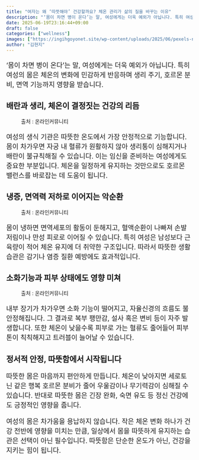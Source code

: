 ```yaml
---
title: "여자는 왜 ‘따뜻해야’ 건강할까요? 체온 관리가 삶의 질을 바꾸는 이유"
description: "‘몸이 차면 병이 온다’는 말, 여성에게는 더욱 예외가 아닙니다. 특히 여성의 몸은 체온의 변화에 민감하게 반응하며 생리 주기, 호르몬 분비, 면역 기능까지 영향을 받습니다."
date: 2025-06-19T23:16:44+09:00
draft: false
categories: ["wellness"]
images: ["https://ingihgoyonet.site/wp-content/uploads/2025/06/pexels-n-voitkevich-5982466-1024x683.jpg", "https://ingihgoyonet.site/wp-content/uploads/2025/06/pexels-olly-3808017-1-1024x683.jpg", "https://ingihgoyonet.site/wp-content/uploads/2025/06/pexels-anna-nekrashevich-6476085-1-674x1024.jpg"]
author: "김현지"
---
```


<p style="font-size:18px">‘몸이 차면 병이 온다’는 말, 여성에게는 더욱 예외가 아닙니다. 특히 여성의 몸은 체온의 변화에 민감하게 반응하며 생리 주기, 호르몬 분비, 면역 기능까지 영향을 받습니다.</p> <h2 >배란과 생리, 체온이 결정짓는 건강의 리듬</h2> <figure ><img src="https://ingihgoyonet.site/wp-content/uploads/2025/06/pexels-n-voitkevich-5982466-1024x683.jpg" alt="" style="aspect-ratio:16/9;object-fit:cover"/><figcaption >출처 : 온라인커뮤니티</figcaption></figure> <p style="font-size:18px">여성의 생식 기관은 따뜻한 온도에서 가장 안정적으로 기능합니다. 몸이 차가우면 자궁 내 혈류가 원활하지 않아 생리통이 심해지거나 배란이 불규칙해질 수 있습니다. 이는 임신을 준비하는 여성에게도 중요한 부분입니다. 체온을 일정하게 유지하는 것만으로도 호르몬 밸런스를 바로잡는 데 도움이 됩니다.</p> <h2 >냉증, 면역력 저하로 이어지는 악순환</h2> <figure ><img src="https://ingihgoyonet.site/wp-content/uploads/2025/06/pexels-olly-3808017-1-1024x683.jpg" alt="" style="aspect-ratio:16/9;object-fit:cover"/><figcaption >출처 : 온라인커뮤니티</figcaption></figure> <p style="font-size:18px">몸이 냉하면 면역세포의 활동이 둔해지고, 혈액순환이 나빠져 손발 저림이나 만성 피로로 이어질 수 있습니다. 특히 여성은 남성보다 근육량이 적어 체온 유지에 더 취약한 구조입니다. 따라서 따뜻한 생활 습관은 감기나 염증 질환 예방에도 효과적입니다.</p> <h2 >소화기능과 피부 상태에도 영향 미쳐</h2> <figure ><img src="https://ingihgoyonet.site/wp-content/uploads/2025/06/pexels-anna-nekrashevich-6476085-1-674x1024.jpg" alt="" style="aspect-ratio:16/9;object-fit:cover"/><figcaption >출처 : 온라인커뮤니티</figcaption></figure> <p style="font-size:18px">내부 장기가 차가우면 소화 기능이 떨어지고, 자율신경의 흐름도 불안정해집니다. 그 결과로 복부 팽만감, 설사 혹은 변비 등이 자주 발생합니다. 또한 체온이 낮을수록 피부로 가는 혈류도 줄어들어 피부톤이 칙칙해지고 트러블이 늘어날 수 있습니다.</p> <h2 >정서적 안정, 따뜻함에서 시작됩니다</h2> <p style="font-size:18px">따뜻한 몸은 마음까지 편안하게 만듭니다. 체온이 낮아지면 세로토닌 같은 행복 호르몬 분비가 줄어 우울감이나 무기력감이 심해질 수 있습니다. 반대로 따뜻한 몸은 긴장 완화, 숙면 유도 등 정신 건강에도 긍정적인 영향을 줍니다.</p> <p style="font-size:18px">여성의 몸은 차가움을 용납하지 않습니다. 작은 체온 변화 하나가 건강 전반에 영향을 미치는 만큼, 일상에서 몸을 따뜻하게 유지하는 습관은 선택이 아닌 필수입니다. 따뜻함은 단순한 온도가 아닌, 건강을 지키는 힘이 됩니다.</p>